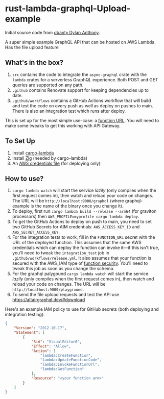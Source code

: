 # rust-lambda-graphql-Upload-example
Initial source code from [dbanty Dylan Anthony](https://github.com/dbanty/rust-lambda-graphql-example). 

A super simple example GraphQL API that can be hosted on AWS Lambda. Has the file upload feature

## What's in the box?

1. `src` contains the code to integrate the `async-graphql` crate with the `lambda` crates for a serverless GraphQL experience. Both POST and GET queries are supported on any path.
2. `.github` contains Renovate support for keeping dependencies up to date.
3. `.github/workflows` contains a GitHub Actions workflow that will build and test the code on every push as well as deploy on pushes to main. There is also an integration test which runs after deploy.

This is set up for the most simple use-case: a [function URL](https://docs.aws.amazon.com/lambda/latest/dg/lambda-urls.html). You will need to make some tweaks to get this working with API Gateway.

## To Set Up

1. Install [cargo-lambda](https://www.cargo-lambda.info/guide/getting-started.html)
2. Install [Zig](https://ziglang.org/download/) (needed by cargo-lambda)
3. An [AWS credentials file](https://docs.aws.amazon.com/cli/latest/userguide/cli-configure-files.html) (for deploying only)

## How to use?

1. `cargo lambda watch` will start the service _lazily_ (only compiles when the first request comes in), then watch and reload your code on changes. The URL will be `http://localhost:9000/graphql` (where graphql-example is the name of the binary once you change it).
2. To deploy, first run `cargo lambda build --release --arm64` (for graviton processors) then `AWS_PROFILE=myprofile cargo lambda deploy`.
3. To get the GitHub Actions to deploy on push to main, you need to set two GitHub Secrets for AIM credentials: `AWS_ACCESS_KEY_ID` and `AWS_SECRET_ACCESS_KEY`.
4. For the integration tests to work, fill in the `FUNCTION_URL` secret with the URL of the deployed function. This assumes that the same AWS credentials which can deploy the function can invoke it—if this isn't true, you'll need to tweak the `integration_test` job in `.github/workflows/release.yml`. It also assumes that your function is secured with the AWS_IAM type of [function security](https://docs.aws.amazon.com/lambda/latest/dg/urls-auth.html). You'll need to tweak this job as soon as you change the schema.
5. For the graphql palygound `cargo lambda watch` will start the service _lazily_ (only compiles when the first request comes in), then watch and reload your code on changes. The URL will be `http://localhost:9000/playground`.
6. To send the file upload requests and test the API use https://altairgraphql.dev/#download

Here's an example IAM policy to use for GitHub secrets (both deploying and integration testing):

```json
{
    "Version": "2012-10-17",
    "Statement": [
        {
            "Sid": "VisualEditor0",
            "Effect": "Allow",
            "Action": [
                "lambda:CreateFunction",
                "lambda:UpdateFunctionCode",
                "lambda:InvokeFunctionUrl",
                "lambda:GetFunction"
            ],
            "Resource": "<your function arn>"
        }
    ]
}
```
